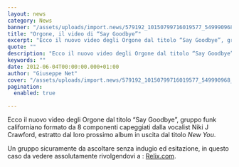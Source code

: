 ```yaml
---
layout: news
category: News
banner: "/assets/uploads/import.news/579192_10150799716019577_549990968_n.jpg"
title: "Orgone, il video di “Say Goodbye”"
excerpt: "Ecco il nuovo video degli Orgone dal titolo “Say Goodbye”, gruppo funk californiano formato da 8 componenti capeggiati dalla vocalist Niki J Crawford, estratto dal loro prossimo album in uscita dal titolo New You. Un gruppo sicuramente da ascoltare senza indugio ed esitazione, in questo caso da vedere  assolutamente rivolgendovi a : Relix.com"
quote: ""
description: "Ecco il nuovo video degli Orgone dal titolo “Say Goodbye”, gruppo funk californiano formato da 8 componenti capeggiati dalla vocalist Niki J Crawford, estratto dal loro prossimo album in uscita dal titolo New You. Un gruppo sicuramente da ascoltare senza indugio ed esitazione, in questo caso da vedere  assolutamente rivolgendovi a : Relix.com"
keywords: ""
date: 2012-06-04T00:00:00.000+01:00
author: "Giuseppe Net"
cover: "/assets/uploads/import.news/579192_10150799716019577_549990968_n.jpg"
pagination:
  enabled: true

---
```


Ecco il nuovo video degli Orgone dal titolo “Say Goodbye”, gruppo funk californiano formato da 8 componenti capeggiati dalla vocalist Niki J Crawford, estratto dal loro prossimo album in uscita dal titolo _New You_.

Un gruppo sicuramente da ascoltare senza indugio ed esitazione, in questo caso da vedere assolutamente rivolgendovi a : [Relix.com](http://www.relix.com/video/artist-exclusives/2012/06/04/premiere-orgone-say-goodbye).